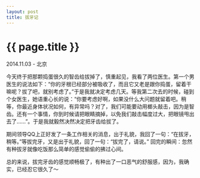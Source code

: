 ```yaml
---
layout: post
title: 拔牙记
---
```


{{ page.title }}
================

<p class="meta"> 2014.11.03 - 北京</p>

  今天终于把那颗捣蛋很久的智齿给拔掉了，慎重起见，我看了两位医生。第一个男医生的说法如下：“你的牙根已经部分被吸收了，而且它又老是跟你捣蛋，留着干嘛呢？拔了吧，就别考虑了。”于是我就决定考虑几天。等我第二次去的时候，碰到个女医生，她语重心长的说：“你要考虑好啊，如果没什么大问题就留着吧。稍等，你最近身体状况如何，有异常吗？对了，我们可能要动用榔头敲击，因为是智齿。还有一个事情，你到时候请把眼睛摘掉，以免我们敲击幅度过大，把眼镜甩出去了……”。于是我就毅然决然决定把牙齿给拔了。         
    
  期间领导QQ上正好发了一条工作相关的消息，出于礼貌，我回了一句：“在拔牙，稍等。”等拔完牙，又是出于礼貌，回了一句：“拔完了，请说。” 回完的瞬间：忽然有种拔牙就像吃饭那么简单的感觉偷偷的拂过心间。  
      
  总的来说，拔完牙齿的感觉顺畅极了，有种出了一口恶气的舒服感，因为，我确实，已经忍它很久了～  
